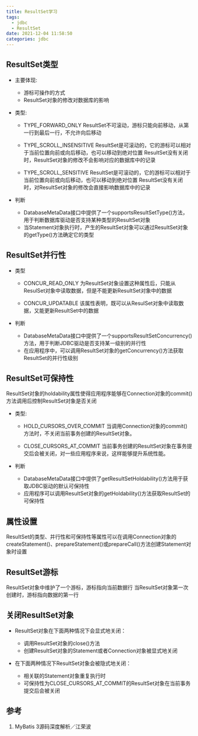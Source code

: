 ```yaml
---
title: ResultSet学习
tags:
  - jdbc
  - ResultSet
date: 2021-12-04 11:58:50
categories: jdbc
---
```


## ResultSet类型

- 主要体现:
  - 游标可操作的方式
  - ResultSet对象的修改对数据库的影响

- 类型:
  - TYPE_FORWARD_ONLY
    ResultSet不可滚动，游标只能向前移动，从第一行到最后一行，不允许向后移动
  
  - TYPE_SCROLL_INSENSITIVE
    ResultSet是可滚动的，它的游标可以相对于当前位置向前或向后移动，也可以移动到绝对位置
    ResultSet没有关闭时，ResultSet对象的修改不会影响对应的数据库中的记录
  
  - TYPE_SCROLL_SENSITIVE
    ResultSet是可滚动的，它的游标可以相对于当前位置向前或向后移动，也可以移动到绝对位置
    ResultSet没有关闭时，对ResultSet对象的修改会直接影响数据库中的记录

- 判断
  - DatabaseMetaData接口中提供了一个supportsResultSetType()方法，用于判断数据库驱动是否支持某种类型的ResultSet对象
  - 当Statement对象执行时，产生的ResultSet对象可以通过ResultSet对象的getType()方法确定它的类型

## ResultSet并行性

- 类型
  - CONCUR_READ_ONLY
    为ResultSet对象设置这种属性后，只能从ResulSet对象中读取数据，但是不能更新ResultSet对象中的数据

  - CONCUR_UPDATABLE
    该属性表明，既可以从ResulSet对象中读取数据，又能更新ResultSet中的数据

- 判断
  - DatabaseMetaData接口中提供了一个supportsResultSetConcurrency()方法，用于判断JDBC驱动是否支持某一级别的并行性
  - 在应用程序中，可以调用ResultSet对象的getConcurrency()方法获取ResultSet的并行性级别

## ResultSet可保持性

ResultSet对象的holdability属性使得应用程序能够在Connection对象的commit()方法调用后控制ResultSet对象是否关闭

- 类型:
  - HOLD_CURSORS_OVER_COMMIT
    当调用Connection对象的commit()方法时，不关闭当前事务创建的ResultSet对象。
  
  - CLOSE_CURSORS_AT_COMMIT
    当前事务创建的ResultSet对象在事务提交后会被关闭，对一些应用程序来说，这样能够提升系统性能。

- 判断
  - DatabaseMetaData接口中提供了getResultSetHoldability()方法用于获取JDBC驱动的默认可保持性
  - 应用程序可以调用ResultSet对象的getHoldability()方法获取ResultSet的可保持性

## 属性设置

ResultSet的类型、并行性和可保持性等属性可以在调用Connection对象的createStatement()、prepareStatement()或prepareCall()方法创建Statement对象时设置

## ResultSet游标

ResultSet对象中维护了一个游标，游标指向当前数据行
当ResultSet对象第一次创建时，游标指向数据的第一行

## 关闭ResultSet对象

- ResultSet对象在下面两种情况下会显式地关闭：
  - 调用ResultSet对象的close()方法
  - 创建ResultSet对象的Statement或者Connection对象被显式地关闭

- 在下面两种情况下ResultSet对象会被隐式地关闭：
  - 相关联的Statement对象重复执行时
  - 可保持性为CLOSE_CURSORS_AT_COMMIT的ResultSet对象在当前事务提交后会被关闭


## 参考

1. MyBatis 3源码深度解析／江荣波

